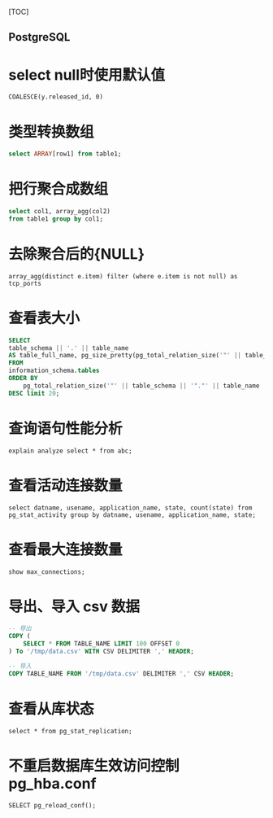 [TOC]

PostgreSQL
---

# select null时使用默认值
```
COALESCE(y.released_id, 0)
```

# 类型转换数组
```sql
select ARRAY[row1] from table1;
```

# 把行聚合成数组
```sql
select col1, array_agg(col2)
from table1 group by col1;
```

# 去除聚合后的{NULL}
```
array_agg(distinct e.item) filter (where e.item is not null) as tcp_ports
```

# 查看表大小
```sql
SELECT
table_schema || '.' || table_name
AS table_full_name, pg_size_pretty(pg_total_relation_size('"' || table_schema || '"."' || table_name || '"')) AS size
FROM
information_schema.tables
ORDER BY
    pg_total_relation_size('"' || table_schema || '"."' || table_name || '"')
DESC limit 20;
```

# 查询语句性能分析
```
explain analyze select * from abc;
```

# 查看活动连接数量
```
select datname, usename, application_name, state, count(state) from pg_stat_activity group by datname, usename, application_name, state;
```

# 查看最大连接数量
```
show max_connections;
```

# 导出、导入 csv 数据

```sql
-- 导出
COPY (
    SELECT * FROM TABLE_NAME LIMIT 100 OFFSET 0
) To '/tmp/data.csv' WITH CSV DELIMITER ',' HEADER;

-- 导入
COPY TABLE_NAME FROM '/tmp/data.csv' DELIMITER ',' CSV HEADER;
```

# 查看从库状态

```
select * from pg_stat_replication;
```

# 不重启数据库生效访问控制 pg_hba.conf

```
SELECT pg_reload_conf();
```
